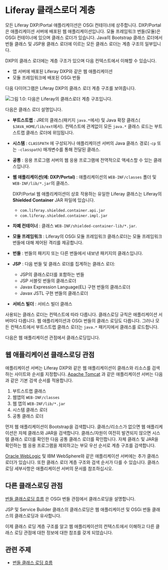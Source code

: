 # Liferay 클래스로더 계층

모든 Liferay DXP/Portal 애플리케이션은 OSGi 컨테이너에 상주합니다. DXP/Portal은 애플리케이션 서버에 배포된 웹 애플리케이션입니다. 모듈 프레임워크 번들(모듈)은 OSGi 컨테이너에 있으며 클래스 로더가 있습니다. Java의 Bootstrap 클래스 로더에서 번들 클래스 및 JSP용 클래스 로더에 이르는 모든 클래스 로더는 계층 구조의 일부입니다.

DXP의 클래스 로더에는 계층 구조가 있으며 다음 컨텍스트에서 이해할 수 있습니다.

* 앱 서버에 배포된 Liferay DXP와 같은 웹 애플리케이션
* 모듈 프레임워크에 배포된 OSGi 번들

다음 다이어그램은 Liferay DXP의 클래스 로더 계층 구조를 보여줍니다.

![그림 1.0: 다음은 Liferay의 클래스로더 계층 구조입니다.](./liferay-classloader-hierarchy/images/01.png)

다음은 클래스 로더 설명입니다.

* **부트스트랩** : JRE의 클래스(패키지 `java.*`에서) 및 Java 확장 클래스( `$JAVA_HOME/lib/ext`에서). 컨텍스트에 관계없이 모든 `java.*` 클래스 로드는 부트스트랩 클래스 로더에 위임됩니다.

* **시스템** : `CLASSPATH` 에 구성되거나 애플리케이션 서버의 Java 클래스 경로(`-cp` 또는 `-classpath`) 매개변수를 통해 전달된 클래스.

* **공통** : 응용 프로그램 서버의 웹 응용 프로그램에 전역적으로 액세스할 수 있는 클래스입니다.

* **웹 애플리케이션(예: DXP/Portal)** : 애플리케이션의 `WEB-INF/classes` 폴더 및 `WEB-INF/lib/*.jar`의 클래스.

    DXP/Portal 웹 애플리케이션이 상호 작용하는 유일한 Liferay 클래스는 Liferay의 **Shielded Container** JAR 파일에 있습니다.

    * `com.liferay.shielded.container.api.jar`
    * `com.liferay.shielded.container.impl.jar`

* **차폐 컨테이너** : 클래스 `WEB-INF/shielded-container-lib/*.jar`.

* **모듈 프레임워크** : Liferay의 OSGi 모듈 프레임워크 클래스로더는 모듈 프레임워크 번들에 대해 제어된 격리를 제공합니다.

* **번들** : 번들의 패키지 또는 다른 번들에서 내보낸 패키지의 클래스입니다.

* **JSP** : 다음 번들 및 클래스 로더를 집계하는 클래스 로더:

    * JSP의 클래스로더를 포함하는 번들
    * JSP 서블릿 번들의 클래스로더
    * Javax Expression Language(EL) 구현 번들의 클래스로더
    * Javax JSTL 구현 번들의 클래스로더

* **서비스 빌더** : 서비스 빌더 클래스

사용되는 클래스 로더는 컨텍스트에 따라 다릅니다. 클래스로딩 규칙은 애플리케이션 서버마다 다릅니다. 웹 애플리케이션과 OSGi 번들의 클래스 로딩도 다릅니다. 그러나 모든 컨텍스트에서 부트스트랩 클래스 로더는 `java.*` 패키지에서 클래스를 로드합니다.

다음은 웹 애플리케이션 관점에서 클래스로딩입니다.

## 웹 애플리케이션 클래스로딩 관점

애플리케이션 서버는 Liferay DXP와 같은 웹 애플리케이션이 클래스와 리소스를 검색하는 사이트와 순서를 지정합니다. [Apache Tomcat](https://tomcat.apache.org/tomcat-9.0-doc/class-loader-howto.html) 과 같은 애플리케이션 서버는 다음과 같은 기본 검색 순서를 적용합니다.

1. 부트스트랩 클래스
1. 웹앱의 `WEB-INF/classes`
1. 웹 앱의 `WEB-INF/lib/*.jar`
1. 시스템 클래스 로더
1. 공통 클래스 로더

먼저 웹 애플리케이션이 Bootstrap을 검색합니다. 클래스/리소스가 없으면 웹 애플리케이션은 자체 클래스와 JAR을 검색합니다. 클래스/자원이 여전히 발견되지 않으면 시스템 클래스 로더를 확인한 다음 공통 클래스 로더를 확인합니다. 자체 클래스 및 JAR을 확인하는 웹 응용 프로그램을 제외하고는 부모 우선 순서로 계층 구조를 검색합니다.

[Oracle WebLogic](https://docs.oracle.com/cd/E19501-01/819-3659/beadf/index.html) 및 IBM WebSphere와 같은 애플리케이션 서버에는 추가 클래스로더가 있습니다. 또한 클래스 로더 계층 구조와 검색 순서가 다를 수 있습니다. 클래스 로딩 세부사항은 애플리케이션 서버의 문서를 참조하십시오.

## 다른 클래스로딩 관점

[번들 클래스로딩 흐름](./bundle-classloading-flow.md) 은 OSGi 번들 관점에서 클래스로딩을 설명합니다.

JSP 및 Service Builder 클래스의 클래스로딩은 웹 애플리케이션 및 OSGi 번들 클래스의 클래스로딩과 유사합니다.

이제 클래스 로딩 계층 구조를 알고 웹 애플리케이션의 컨텍스트에서 이해하고 다른 클래스 로딩 관점에 대한 정보에 대한 참조를 갖게 되었습니다.

## 관련 주제

* [번들 클래스 로딩 흐름](./bundle-classloading-flow.md)